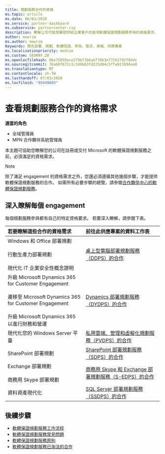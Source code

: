 ```yaml
---
title: 規劃服務合作的資格
ms.topic: article
ms.date: 06/03/2020
ms.service: partner-dashboard
ms.subservice: partnercenter-csp
description: 瞭解公司可能想要提供給企業客戶的每項軟體保證規劃服務參與的資格需求。
author: mowrim
ms.author: mowrim
Keywords: 預先部署、規劃、軟體保證、參與、需求、資格、供應專案
ms.localizationpriority: medium
ms.custom: SEOMAY.20
ms.openlocfilehash: 86e75059ace279bf3b6a6f78b3e77262792f84dc
ms.sourcegitcommit: 36a60f672c1c3d6b63fd225d04c5ffa917694ae0
ms.translationtype: MT
ms.contentlocale: zh-TW
ms.lasthandoff: 07/03/2020
ms.locfileid: "85949603"
---
```

# <a name="view-eligibility-requirements-for-planning-services-engagements"></a>查看規劃服務合作的資格需求

**適當的角色**

- 全域管理員
- MPN 合作夥伴系統管理員

本主題可協助您瞭解您的公司在註冊或交付 Microsoft 的軟體保證規劃服務之前，必須滿足的資格需求。

>[!NOTE]
> 除了滿足 engagement 的資格需求之外，您還必須遵循其他幾個步驟，才能提供軟體保證規劃服務的合作。 如需所有必要步驟的總覽，請參閱[合作夥伴中心的軟體保證規劃服務](software-assurance-dps.md)。

## <a name="learn-more-about-each-engagement"></a>深入瞭解每個 engagement

每個規劃服務參與都有自己的特定資格要求。 若要深入瞭解，請參閱下表。

|**若要瞭解這些合作的資格需求**   |**前往此供應專案的資料工作表**  |
|:------------------------------------|:------------------|
| Windows 和 Office 部署規劃<br/><br/> 行動生產力部署規劃<br/><br/> 現代化 IT 企業安全性概念證明 | [桌上型電腦部署規劃服務（DDPS）的合作](https://go.microsoft.com/fwlink/?linkid=2116072) |
| 升級 Microsoft Dynamics 365 for Customer Engagement<br/><br/> 遷移至 Microsoft Dynamics 365 for Customer Engagement<br/><br/> 升級 Microsoft Dynamics 365 以進行財務和營運  | [Dynamics 部署規劃服務（DYDPS）的合作](https://go.microsoft.com/fwlink/?linkid=2116073)  |
| 現代化您的 Windows Server 平臺 | [私用雲端、管理和虛擬化規劃服務（PVDPS）的合作](https://go.microsoft.com/fwlink/?linkid=2115982) |
| SharePoint 部署規劃   | [SharePoint 部署規劃服務（SDPS）的合作](https://go.microsoft.com/fwlink/?linkid=2116074)  |
| Exchange 部署規劃<br/><br/> 商務用 Skype 部署規劃  | [商務用 Skype 和 Exchange 部署規劃服務（S-EDPS）的合作](https://go.microsoft.com/fwlink/?linkid=2116075)  |
| 資料資產現代化  | [SQL Server 部署規劃服務（SSDPS）的合作](https://go.microsoft.com/fwlink/?linkid=2116076)  |

## <a name="next-steps"></a>後續步驟

- [軟體保證規劃服務工作流程](https://go.microsoft.com/fwlink/?linkid=2115983)
- [軟體保證規劃服務常見問題](https://go.microsoft.com/fwlink/?linkid=2116077)
- [軟體保證規劃服務原則](https://go.microsoft.com/fwlink/?linkid=2115984)
- [軟體保證規劃服務已淘汰的合作](https://query.prod.cms.rt.microsoft.com/cms/api/am/binary/RE4sln9)
